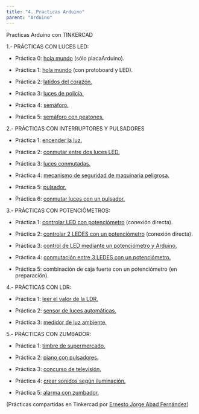 ```yaml
---
title: "4. Practicas Arduino"
parent: "Arduino"
---
```


Practicas Arduino con TINKERCAD

1.- PRÁCTICAS CON LUCES LED:

*   Práctica 0: [hola mundo](https://www.tinkercad.com/things/anicXpLVcL0) (sólo placaArduino).
    
*   Práctica 1: [hola mundo](https://www.tinkercad.com/things/8PrnFFO36Jv) (con protoboard y LED).
    
*   Práctica 2: [latidos del corazón.](https://www.tinkercad.com/things/fUVbk4db7jP)
    
*   Práctica 3: [luces de policía.](https://www.tinkercad.com/things/g2X0yQL3u7g) 
    
*   Práctica 4: [semáforo.](https://www.tinkercad.com/things/jefj0Ss7hQc)
    
*   Práctica 5: [semáforo con peatones.](https://www.tinkercad.com/things/7DWekC4hUlO)
    

2.- PRÁCTICAS CON INTERRUPTORES Y PULSADORES

*   Práctica 1: [encender la luz.](https://www.tinkercad.com/things/21HWbaxxzii)
    
*   Práctica 2: [conmutar entre dos luces LED.](https://www.tinkercad.com/things/3ddyHQPrfIq)
    
*   Práctica 3: [luces conmutadas.](https://www.tinkercad.com/things/k7jx0RXJwyN)
    
*   Práctica 4: [mecanismo de seguridad de maquinaria peligrosa.](https://www.tinkercad.com/things/lI3QdbrtAA7)
    
*   Práctica 5: [pulsador.](https://www.tinkercad.com/things/baKfBT9D4Od)
    
*   Práctica 6: [conmutar luces con un pulsador.](https://www.tinkercad.com/things/9X13zIawDDe)
    

3.- PRÁCTICAS CON POTENCIÓMETROS:

*   Práctica 1: [controlar LED con potenciómetro](https://www.tinkercad.com/things/krLNkSgAG6A) (conexión directa).
    
*   Práctica 2: [controlar 2 LEDES con un potenciómetro](https://www.tinkercad.com/things/dEX5STa1wI9) (conexión directa).
    
*   Práctica 3: [control de LED mediante un potenciómetro y Arduino.](https://www.tinkercad.com/things/aG64fdqHaPw)
    
*   Práctica 4: [conmutación entre 3 LEDES con un potenciómetro.](https://www.tinkercad.com/things/huDG8w5mxTY)
    
*   Práctica 5: combinación de caja fuerte con un potenciómetro (en preparación).
    

4.- PRÁCTICAS CON LDR:

*   Práctica 1: [leer el valor de la LDR.](https://www.tinkercad.com/things/d1F5TKpGTll)
    
*   Práctica 2: [sensor de luces automáticas.](https://www.tinkercad.com/things/f67gsgvItdS)
    
*   Práctica 3: [medidor de luz ambiente.](https://www.tinkercad.com/things/5ezRR37hgDp)
    

5.- PRÁCTICAS CON ZUMBADOR:

*   Práctica 1: [timbre de supermercado.](https://www.tinkercad.com/things/bGPc9oxfaij)
    
*   Práctica 2: [piano con pulsadores.](https://www.tinkercad.com/things/i0uqZ2dApzH)
    
*   Práctica 3: [concurso de televisión.](https://www.tinkercad.com/things/cUsnohalm3u)
    
*   Práctica 4: [crear sonidos según iluminación.](https://www.tinkercad.com/things/7iJxBpKIdvc)
    
*   Práctica 5: [alarma con zumbador.](https://www.tinkercad.com/things/kmq31jFPbKR)
    

(Prácticas compartidas en Tinkercad por [Ernesto Jorge Abad Fernández](https://www.tinkercad.com/users/1a0GU7L88P2-ernesto-jorge-abad-fernandez))